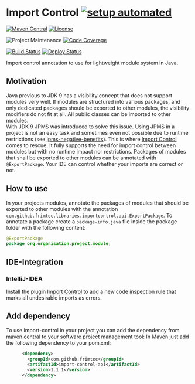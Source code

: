 # Import Control [![setup automated][gitpod-shield]][gitpod]
[![Maven Central][maven-central-shield]][maven-central]
[![License][license-shield]][license]

![Project Maintenance][maintenance-shield]
[![Code Coverage][codecov-shield]][codecov]

[![Build Status][build-status-shield]][build-status]
[![Deploy Status][deploy-status-shield]][deploy-status]

Import control annotation to use for lightweight module system in Java.

## Motivation
Java previous to JDK 9 has a visibility concept that does not support modules very well.
If modules are structured into various packages, and only dedicated packages should be exported to other modules, the visibility modifiers do not fit at all. All public classes can be imported to other modules.<br>
With JDK 9 JPMS was introduced to solve this issue. Using JPMS in a project is not an easy task and sometimes even not possible due to runtime restrictions (see [jpms-negative-benefits][jpms-negative-benefits]).
This is where [Import Control][import-control-readme] comes to rescue. It fully supports the need for import control between modules but with no runtime impact nor restrictions.
Packages of modules that shall be exported to other modules can be annotated with ```@ExportPackage```.
Your IDE can control whether your imports are correct or not.
                
## How to use
In your projects modules, annotate the packages of modules that should be exported to other modules with the annotation ```com.github.frimtec.libraries.importcontrol.api.ExportPackage```.
To annotate a package create a ```package-info.java``` file inside the package folder with the following content:
```java
@ExportPackage
package org.organisation.project.module;
```

## IDE-Integration
### IntelliJ-IDEA
Install the plugin [Import Control][import-control-plugin] to add a new code inspection rule that marks all undesirable imports as errors.  

## Add dependency
To use import-control in your project you can add the dependency from [maven central][maven-central-import-control-api] to your software project management tool:
In Maven just add the following dependency to your pom.xml:
```xml
      <dependency>
        <groupId>com.github.frimtec</groupId>
        <artifactId>import-control-api</artifactId>
        <version>1.1.1</version>
      </dependency>
```

[gitpod-shield]: https://img.shields.io/badge/Gitpod-ready_to_code-orange?logo=gitpod
[gitpod]: https://gitpod.io/from-referrer/
[maven-central-shield]: https://maven-badges.herokuapp.com/maven-central/com.github.frimtec/import-control-api/badge.svg
[maven-central]: https://maven-badges.herokuapp.com/maven-central/com.github.frimtec/import-control-api
[maintenance-shield]: https://img.shields.io/maintenance/yes/2023.svg
[license-shield]: https://img.shields.io/github/license/frimtec/import-control.svg
[license]: https://opensource.org/licenses/Apache-2.0
[codecov-shield]: https://codecov.io/gh/frimtec/import-control/branch/main/graph/badge.svg?token=XPU22BU7VN
[codecov]: https://codecov.io/gh/frimtec/import-control
[build-status-shield]: https://github.com/frimtec/import-control/workflows/Build/badge.svg
[build-status]: https://github.com/frimtec/import-control/actions?query=workflow%3ABuild
[deploy-status-shield]: https://github.com/frimtec/import-control/workflows/Deploy%20release/badge.svg
[deploy-status]: https://github.com/frimtec/import-control/actions?query=workflow%3A%22Deploy+release%22
[import-control-readme]: https://github.com/frimtec/import-control/blob/main/README.md
[maven-central-import-control-api]: https://search.maven.org/artifact/com.github.frimtec/import-control-api
[jpms-negative-benefits]: https://blog.joda.org/2018/03/jpms-negative-benefits.html
[import-control-plugin]: https://plugins.jetbrains.com/plugin/15308-import-control